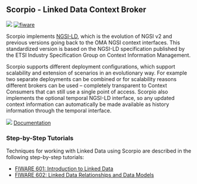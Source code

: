 <hr class="core" style="display:none"/>
<h2>Scorpio - Linked Data Context Broker</h2>

[![](https://nexus.lab.fiware.org/repository/raw/public/badges/chapters/core.svg)](https://github.com/FIWARE/catalogue/blob/master/core/README.md)
[![fiware](https://nexus.lab.fiware.org/repository/raw/public/badges/stackoverflow/fiware.svg)](https://stackoverflow.com/questions/tagged/fiware)

Scorpio implements [NGSI-LD](https://www.etsi.org/deliver/etsi_gs/CIM/001_099/009/01.01.01_60/gs_CIM009v010101p.pdf),
which is the evolution of NGSI v2 and previous versions going back to the OMA NGSI context interfaces. This standardized
version is based on the NGSI-LD specification published by the ETSI Industry Specification Group on Context Information
Management.

Scorpio supports different deployment configurations, which support scalability and extension of scenarios in an
evolutionary way. For example two separate deployments can be combined or for scalability reasons different brokers can
be used – completely transparent to Context Consumers that can still use a single point of access. Scorpio also
implements the optional temporal NGSI-LD interface, so any updated context information can automatically be made
available as history information through the temporal interface.

![](https://fiware.github.io/academy/img/books.png) [Documentation](https://scorpio.rtfd.io)

<h3>Step-by-Step Tutorials</h3>

Techniques for working with Linked Data using Scorpio are described in the following step-by-step tutorials:

-   [FIWARE 601: Introduction to Linked Data](https://fiware-tutorials.readthedocs.io/en/latest/linked-data)
-   [FIWARE 602: Linked Data Relationships and Data Models](https://fiware-tutorials.readthedocs.io/en/latest/relationships-linked-data)
